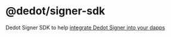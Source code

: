 # @dedot/signer-sdk

Dedot Signer SDK to help [integrate Dedot Signer into your dapps](https://github.com/dedotdev/dedot-web-signer#integrate-dedot-signer-into-your-dapps)
